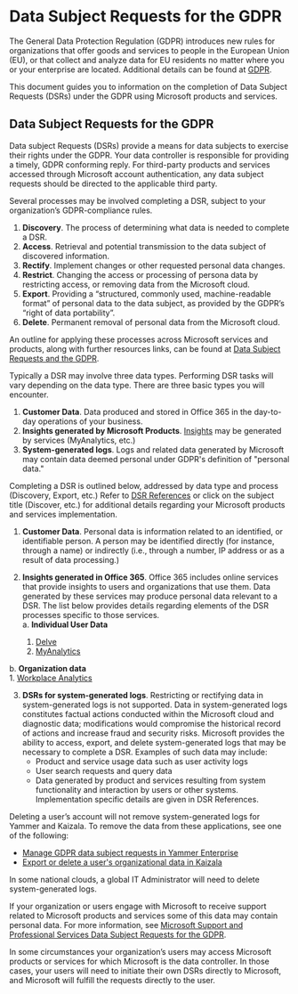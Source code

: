 # Data Subject Requests for the GDPR #

The General Data Protection Regulation (GDPR) introduces new rules for organizations that offer goods and services to people in the European Union (EU), or that collect and analyze data for EU residents no matter where you or your enterprise are located. Additional details can be found at [GDPR][GDPRhomeTopic].

This document guides you to information on the completion of Data Subject Requests (DSRs) under the GDPR using Microsoft products and services.

## Data Subject Requests for the GDPR ##

Data subject Requests (DSRs) provide a means for data subjects to exercise their rights under the GDPR. Your data controller is responsible for providing a timely, GDPR conforming reply. For third-party products and services accessed through Microsoft account authentication, any data subject requests should be directed to the applicable third party.

Several processes may be involved completing a DSR, subject to your organization’s GDPR-compliance rules.  
1. **Discovery**. The process of determining what data is needed to complete a DSR.
1. **Access**. Retrieval and potential transmission to the data subject of discovered information.
1. **Rectify**. Implement changes or other requested personal data changes.
1. **Restrict**. Changing the access or processing of persona data by restricting access, or removing data from the Microsoft cloud.
1. **Export**. Providing a “structured, commonly used, machine-readable format” of personal data to the data subject, as provided by the GDPR’s “right of data portability”.
1. **Delete**. Permanent removal of personal data from the Microsoft cloud.

An outline for applying these processes across Microsoft services and products, along with further resources links, can be found at [Data Subject Requests and the GDPR][DSRforGDPR].

Typically a DSR may involve three data types. Performing DSR tasks will vary depending on the data type. There are three basic types you will encounter.  
1. **Customer Data**. Data produced and stored in Office 365 in the day-to-day operations of your business.
1. **Insights generated by Microsoft Products**. [Insights][DSRinsights] may be generated by services (MyAnalytics, etc.)
1. **System-generated logs**. Logs and related data generated by Microsoft may contain data deemed personal under GDPR's definition of "personal data."

Completing a DSR is outlined below, addressed by data type and process (Discovery, Export, etc.) Refer to [DSR References](#dsr-references) or click on the subject title (Discover, etc.) for additional details regarding your Microsoft products and services implementation.

1. **Customer Data**. Personal data is information related to an identified, or identifiable person. A person may be identified directly (for instance, through a name) or indirectly (i.e., through a number, IP address or as a result of data processing.)

2. **Insights generated in Office 365**. Office 365 includes online services that provide insights to users and organizations that use them. Data generated by these services may produce personal data relevant to a DSR. The list below provides details regarding elements of the DSR processes specific to those services.  
a. **Individual User Data**
    1. [Delve][DSRdelve]  
    1. [MyAnalytics][DSRmyAnalytics]

b. **Organization data**  
    1. [Workplace Analytics][DSRworkAnalytics]

3. **DSRs for system-generated logs**. Restricting or rectifying data in system-generated logs is not supported. Data in system-generated logs constitutes factual actions conducted within the Microsoft cloud and diagnostic data; modifications would compromise the historical record of actions and increase fraud and security risks. Microsoft provides the ability to access, export, and delete system-generated logs that may be necessary to complete a DSR. Examples of such data may include:  
    * Product and service usage data such as user activity logs
    * User search requests and query data
    * Data generated by product and services resulting from system functionality and interaction by users or other systems.  
Implementation specific details are given in DSR References.

Deleting a user’s account will not remove system-generated logs for Yammer and Kaizala. To remove the data from these applications, see one of the following:
 * [Manage GDPR data subject requests in Yammer Enterprise][DSRyammer]
 * [Export or delete a user's organizational data in Kaizala][DSRkaizala]

In some national clouds, a global IT Administrator will need to delete system-generated logs.

If your organization or users engage with Microsoft to receive support related to Microsoft products and services some of this data may contain personal data. For more information, see [Microsoft Support and Professional Services Data Subject Requests for the GDPR][DSRMSPS].

In some circumstances your organization’s users may access Microsoft products or services for which Microsoft is the data controller. In those cases, your users will need to initiate their own DSRs directly to Microsoft, and Microsoft will fulfill the requests directly to the user.

[GDPRhomeTopic]: https://docs.microsoft.com/en-us/microsoft-365/compliance/gdpr?toc=/microsoft-365/enterprise/toc.json

[DSRforGDPR]: https://docs.microsoft.com/en-us/microsoft-365/compliance/gdpr-data-subject-requests?toc=/microsoft-365/enterprise/toc.json

[DSRinsights]: https://docs.microsoft.com/en-us/microsoft-365/compliance/gdpr-dsr-office365?toc=/microsoft-365/enterprise/toc.json#part-2-responding-to-dsrs-with-respect-to-insights-generated-by-office-365

[DSRdelve]: https://docs.microsoft.com/en-us/microsoft-365/compliance/gdpr-dsr-office365?toc=/microsoft-365/enterprise/toc.json#delve
[DSRmyAnalytics]: https://docs.microsoft.com/en-us/microsoft-365/compliance/gdpr-dsr-office365?toc=/microsoft-365/enterprise/toc.json#myanalytics
[DSRworkAnalytics]: https://docs.microsoft.com/en-us/microsoft-365/compliance/gdpr-dsr-office365?toc=/microsoft-365/enterprise/toc.json#workplace-analytics
[DSRyammer]: https://docs.microsoft.com/yammer/manage-security-and-compliance/gdpr-requests-in-yammer-enterprise
[DSRkaizala]: https://docs.microsoft.com/office365/kaizala/export-or-delete-a-user-s-data
[DSRMSPS]: https://docs.microsoft.com/microsoft-365/compliance/gdpr-dsr-prof-services
[DSRuserInit]: https://docs.microsoft.com/en-us/microsoft-365/compliance/gdpr-dsr-prof-services?toc=/microsoft-365/enterprise/toc.json#dsr-for-an-end-user-engaging-microsoft

[DSRazurePortal]: https://portal.azure.com/
[DSRintuneDisc]: https://docs.microsoft.com/en-us/microsoft-365/compliance/gdpr-dsr-intune?toc=/microsoft-365/enterprise/toc.json#step-1-discover
[DSRD365advSearch]: https://docs.microsoft.com/en-us/dynamics365/customer-engagement/basics/save-advanced-find-search
[DSRD365relevance]: https://docs.microsoft.com/en-us/dynamics365/customer-engagement/basics/relevance-search-results
[DSRD365records]: https://docs.microsoft.com/en-us/dynamics365/customer-engagement/basics/search-records
[DSRVSFprivacyResp]: https://aka.ms/userprivacysite
[DSRADOprivacyReq]: https://www.microsoft.com/concern/privacyrequest-msa
[DSRMSPSstep1]: https://docs.microsoft.com/en-us/microsoft-365/compliance/gdpr-dsr-prof-services?toc=/microsoft-365/enterprise/toc.json#step-1-discover

[DSRintuneAccess]: https://docs.microsoft.com/en-us/microsoft-365/compliance/gdpr-dsr-intune?toc=/microsoft-365/enterprise/toc.json#step-2-access
[DSRD365acces]: https://docs.microsoft.com/en-us/microsoft-365/compliance/gdpr-dsr-dynamics365?toc=/microsoft-365/enterprise/toc.json#providing-a-copy-of-customer-data
[DSRVSFaccess]: https://docs.microsoft.com/en-us/microsoft-365/compliance/gdpr-dsr-visual-studio-family?toc=/microsoft-365/enterprise/toc.json
[DSRADOaccess]: https://www.microsoft.com/concern/privacyrequest-msa
[DSRMSPSaccess]: https://docs.microsoft.com/en-us/microsoft-365/compliance/gdpr-dsr-prof-services?toc=/microsoft-365/enterprise/toc.json#step-2-access

[DSRintuneRectify]: https://docs.microsoft.com/en-us/microsoft-365/compliance/gdpr-dsr-intune?toc=/microsoft-365/enterprise/toc.json#step-3-rectify

[DSRO365restrict]: https://docs.microsoft.com/en-us/microsoft-365/compliance/gdpr-dsr-office365?toc=/microsoft-365/enterprise/toc.json#responding-to-dsr-restriction-requests
[DSRintuneProcessing]: https://docs.microsoft.com/intune/privacy-data-store-process#processing-personal-data
[DSRD365restrict]: https://docs.microsoft.com/en-us/microsoft-365/compliance/gdpr-dsr-dynamics365#restricting-the-processing-of-customer-data
[DSRVSFrestrict]: https://docs.microsoft.com/en-us/microsoft-365/compliance/gdpr-dsr-visual-studio-family?toc=/microsoft-365/enterprise/toc.json
[DSRADOrestrict]: https://docs.microsoft.com/en-us/microsoft-365/compliance/gdpr-dsr-vsts?toc=/microsoft-365/enterprise/toc.json
[DSRMSPSrestrict]: https://docs.microsoft.com/en-us/microsoft-365/compliance/gdpr-dsr-prof-services?toc=/microsoft-365/enterprise/toc.json#step-4-restrict

[DSRAADexport]: https://docs.microsoft.com/en-us/microsoft-365/compliance/gdpr-dsr-azure?toc=/microsoft-365/enterprise/toc.json#step-6-export
[DSRVSFexport]: https://docs.microsoft.com/en-us/microsoft-365/compliance/gdpr-dsr-visual-studio-family?toc=/microsoft-365/enterprise/toc.json
[DSRADOexport]: https://docs.microsoft.com/en-us/microsoft-365/compliance/gdpr-dsr-vsts?toc=/microsoft-365/enterprise/toc.json#export-azure-devops-data
[DSRMSPSexport]: https://docs.microsoft.com/en-us/microsoft-365/compliance/gdpr-dsr-prof-services?toc=/microsoft-365/enterprise/toc.json#step-6-export

[DSRO365delete]: https://docs.microsoft.com/en-us/microsoft-365/compliance/gdpr-dsr-office365?toc=/microsoft-365/enterprise/toc.json#deleting-personal-data
[DSRintuneDelete]: https://docs.microsoft.com/intune/privacy-data-audit-export-delete#delete-end-user-personal-data
[DSRD365delete]: https://docs.microsoft.com/en-us/microsoft-365/compliance/gdpr-dsr-dynamics365?toc=/microsoft-365/enterprise/toc.json
[DSRADOdelete]: https://docs.microsoft.com/en-us/microsoft-365/compliance/gdpr-dsr-vsts?toc=/microsoft-365/enterprise/toc.json#delete-azure-devops-data
[DSRMSPSdelete]: https://docs.microsoft.com/en-us/microsoft-365/compliance/gdpr-dsr-prof-services?toc=/microsoft-365/enterprise/toc.json#step-5-delete

[DSRO365logs]: https://docs.microsoft.com/en-us/microsoft-365/compliance/gdpr-dsr-office365?toc=/microsoft-365/enterprise/toc.json#part-3-responding-to-dsrs-for-system-generated-logs
[DSRAADlogs]: https://docs.microsoft.com/en-us/microsoft-365/compliance/gdpr-dsr-azure?toc=/microsoft-365/enterprise/toc.json#executing-dsrs-against-system-generated-logs
[DSRintuneLogs]: https://docs.microsoft.com/en-us/microsoft-365/compliance/gdpr-dsr-intune?toc=/microsoft-365/enterprise/toc.json
[DSRD365logs]: https://docs.microsoft.com/en-us/microsoft-365/compliance/gdpr-dsr-dynamics365?toc=/microsoft-365/enterprise/toc.json
[DSRMSPSlogs]: https://docs.microsoft.com/en-us/microsoft-365/compliance/gdpr-dsr-prof-services?toc=/microsoft-365/enterprise/toc.json